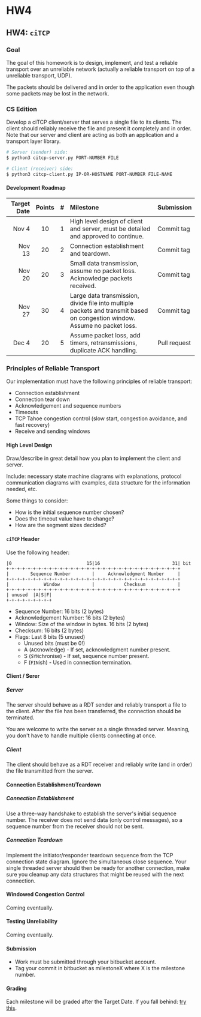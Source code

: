 # HW4

## HW4: `ciTCP`

### Goal

The goal of this homework is to design, implement, and test a reliable transport over an unreliable network (actually a reliable transport on top of a unreliable transport, UDP).

The packets should be delivered and in order to the application even though some packets may be lost in the network.

### CS Edition

Develop a ciTCP client/server that serves a single file to its clients. The client should reliably receive the file and present it completely and in order. Note that our server and client are acting as both an application and a transport layer library.

```bash
# Server (sender) side:
$ python3 citcp-server.py PORT-NUMBER FILE

# Client (receiver) side:
$ python3 citcp-client.py IP-OR-HOSTNAME PORT-NUMBER FILE-NAME
```

#### Development Roadmap

| Target Date | Points | # | Milestone                                                                                                                  | Submission   |
|------------:|:------:|:-:|:---------------------------------------------------------------------------------------------------------------------------|:-------------|
| Nov 4       | 10     | 1 | High level design of client and server, must be detailed and approved to continue.                                         | Commit tag   |
| Nov 13      | 20     | 2 | Connection establishment and teardown.                                                                                     | Commit tag   |
| Nov 20      | 20     | 3 | Small data transmission, assume no packet loss. Acknowledge packets received.                                              | Commit tag   | 
| Nov 27      | 30     | 4 | Large data transmission, divide file into multiple packets and transmit based on congestion window. Assume no packet loss. | Commit tag   |
| Dec 4       | 20     | 5 | Assume packet loss, add timers, retransmissions, duplicate ACK handling.                                                   | Pull request |

### Principles of Reliable Transport

Our implementation must have the following principles of reliable transport:

- Connection establishment
- Connection tear down
- Acknowledgement and sequence numbers
- Timeouts
- TCP Tahoe congestion control (slow start, congestion avoidance, and fast recovery)
- Receive and sending windows

#### High Level Design

Draw/describe in great detail how you plan to implement the client and server.

Include: necessary state machine diagrams with explanations, protocol communication diagrams with examples, data structure for the information needed, etc.

Some things to consider:

- How is the initial sequence number chosen?
- Does the timeout value have to change?
- How are the segment sizes decided?

#### `ciTCP` Header

Use the following header:

```
|0                            15|16                           31| bit
+-+-+-+-+-+-+-+-+-+-+-+-+-+-+-+-+-+-+-+-+-+-+-+-+-+-+-+-+-+-+-+-+
|        Sequence Number        |     Acknowledgment Number     |
+-+-+-+-+-+-+-+-+-+-+-+-+-+-+-+-+-+-+-+-+-+-+-+-+-+-+-+-+-+-+-+-+
|             Window            |           Checksum            |
+-+-+-+-+-+-+-+-+-+-+-+-+-+-+-+-+-+-+-+-+-+-+-+-+-+-+-+-+-+-+-+-+
| unused  |A|S|F|                                              
+-+-+-+-+-+-+-+-+
```

- Sequence Number: 16 bits (2 bytes)
- Acknowledgement Number: 16 bits (2 bytes)
- Window: Size of the window in bytes. 16 bits (2 bytes)
- Checksum: 16 bits (2 bytes)
- Flags: Last 8 bits (5 unused)
    - Unused bits (must be 0!)
    - A (`ACK`nowledge) - If set, acknowledgment number present.
    - S (`SYN`chronise) - If set, sequence number present.
    - F (`FIN`ish) - Used in connection termination.

#### Client / Serer

##### Server

The server should behave as a RDT sender and reliably transport a file to the client. After the file has been transferred, the connection should be terminated.

You are welcome to write the server as a single threaded server. Meaning, you don't have to handle multiple clients connecting at once.

##### Client

The client should behave as a RDT receiver and reliably write (and in order) the file transmitted from the server.

#### Connection Establishment/Teardown

##### Connection Establishment

Use a three-way handshake to establish the server's initial sequence number. The receiver does not send data (only control messages), so a sequence number from the receiver should not be sent.

##### Connection Teardown

Implement the initiator/responder teardown sequence from the TCP connection state diagram. Ignore the simultaneous close sequence. Your single threaded server should then be ready for another connection, make sure you cleanup any data structures that might be reused with the next connection.

#### Windowed Congestion Control

Coming eventually.

#### Testing Unreliability

Coming eventually.

#### Submission

- Work must be submitted through your bitbucket account.
- Tag your commit in bitbucket as milestoneX where X is the milestone number.

#### Grading

Each milestone will be graded after the Target Date.
If you fall behind: [try this](https://en.wikipedia.org/wiki/Ketchup).